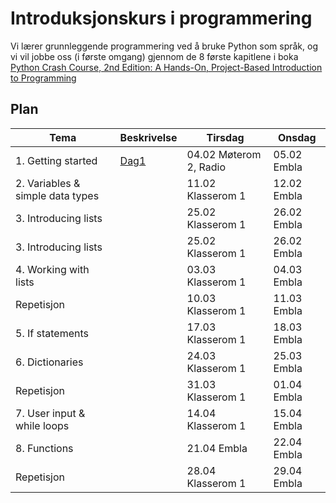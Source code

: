# Introduksjonskurs i programmering


Vi lærer grunnleggende programmering ved å bruke Python som språk, og vi vil jobbe oss (i første omgang) gjennom de 8 første kapitlene i boka [Python Crash Course, 2nd Edition: A Hands-On, Project-Based Introduction to Programming](https://www.amazon.com/Python-Crash-Course-Eric-Matthes-ebook/dp/B07J4521M3)

## Plan

| Tema | Beskrivelse | Tirsdag | Onsdag |
|------|-------------|---------|--------|
| 1. Getting started | [Dag1](Dag1) | 04.02 Møterom 2, Radio | 05.02 Embla |
| 2. Variables & simple data types| | 11.02 Klasserom 1 | 12.02 Embla |
| 3. Introducing lists | | 25.02 Klasserom 1 | 26.02 Embla |
| 3. Introducing lists | | 25.02 Klasserom 1 | 26.02 Embla |
| 4. Working with lists | | 03.03 Klasserom 1 | 04.03 Embla |
| Repetisjon | | 10.03 Klasserom 1 | 11.03 Embla |
| 5. If statements| | 17.03 Klasserom 1 | 18.03 Embla | 
| 6. Dictionaries | | 24.03 Klasserom 1 | 25.03 Embla |
| Repetisjon | | 31.03 Klasserom 1 | 01.04 Embla |
| 7. User input & while loops | | 14.04 Klasserom 1 | 15.04 Embla |
| 8. Functions | | 21.04 Embla | 22.04 Embla |
| Repetisjon | | 28.04 Klasserom 1 | 29.04 Embla |
